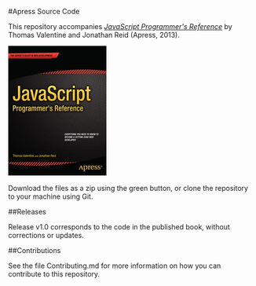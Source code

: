 #Apress Source Code

This repository accompanies [*JavaScript Programmer's Reference*](http://www.apress.com/9781430246299) by Thomas Valentine and Jonathan Reid (Apress, 2013).

![Cover image](9781430246299.jpg)

Download the files as a zip using the green button, or clone the repository to your machine using Git.

##Releases

Release v1.0 corresponds to the code in the published book, without corrections or updates.

##Contributions

See the file Contributing.md for more information on how you can contribute to this repository.
